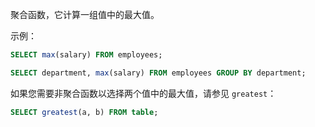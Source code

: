 聚合函数，它计算一组值中的最大值。

示例：

```sql
SELECT max(salary) FROM employees;
```

```sql
SELECT department, max(salary) FROM employees GROUP BY department;
```

如果您需要非聚合函数以选择两个值中的最大值，请参见 `greatest`：

```sql
SELECT greatest(a, b) FROM table;
```
